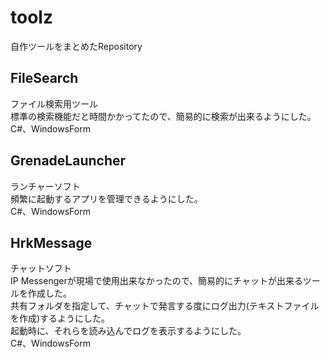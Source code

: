 # toolz
自作ツールをまとめたRepository  
  
## FileSearch
ファイル検索用ツール  
標準の検索機能だと時間かかってたので、簡易的に検索が出来るようにした。  
C#、WindowsForm  

## GrenadeLauncher
ランチャーソフト  
頻繁に起動するアプリを管理できるようにした。  
C#、WindowsForm  

## HrkMessage
チャットソフト  
IP Messengerが現場で使用出来なかったので、簡易的にチャットが出来るツールを作成した。  
共有フォルダを指定して、チャットで発言する度にログ出力(テキストファイルを作成)するようにした。  
起動時に、それらを読み込んでログを表示するようにした。  
C#、WindowsForm  
